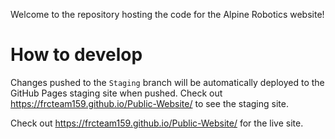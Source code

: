 Welcome to the repository hosting the code for the Alpine Robotics website!

# How to develop

Changes pushed to the `Staging` branch will be automatically deployed to the GitHub Pages staging site when pushed.
Check out https://frcteam159.github.io/Public-Website/ to see the staging site.

Check out https://frcteam159.github.io/Public-Website/ for the live site.

